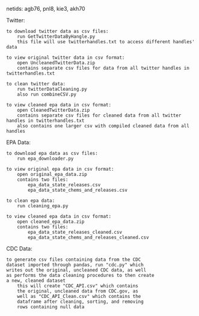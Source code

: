 netids: agb76, pnl8, kie3, akh70

Twitter:

    to download twitter data as csv files:
        run GetTwitterDataByHangle.py
        this file will use twitterhandles.txt to access different handles' data

    to view original twitter data in csv format:
        open UncleanedTwitterData.zip
        contains separate csv files for data from all twitter handles in twitterhandles.txt

    to clean twitter data:
        run twitterDataCleaning.py
        also run combineCSV.py

    to view cleaned epa data in csv format:
        open CleanedTwitterData.zip
        contains separate csv files for cleaned data from all twitter handles in twitterhandles.txt
        also contains one larger csv with compiled cleaned data from all handles

EPA Data:

    to download epa data as csv files:
        run epa_downloader.py

    to view original epa data in csv format:
        open original_epa_data.zip
        contains two files:
            epa_data_state_releases.csv
            epa_data_state_chems_and_releases.csv

    to clean epa data:
        run cleaning_epa.py

    to view cleaned epa data in csv format:
        open cleaned_epa_data.zip
        contains two files:
            epa_data_state_releases_cleaned.csv
            epa_data_state_chems_and_releases_cleaned.csv
            
CDC Data:

    to generate csv files containing data from the CDC
    dataset imported through pandas, run "cdc.py" which
    writes out the original, uncleaned CDC data, as well
    as performs the data cleaning procedures to then create
    a new, cleaned dataset
        this will create "CDC_API.csv" which contains
        the original, uncleaned data from CDC.gov, as
        well as "CDC_API_Clean.csv" which contains the
        dataframe after cleaning, sorting, and removing
        rows containing null data
